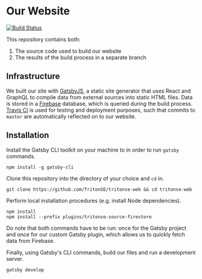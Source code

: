 # Our Website 
[![Build Status](https://travis-ci.com/TritonSE/tritonse-web.svg?branch=master)](https://travis-ci.com/TritonSE/tritonse-web)

This repository contains both:
  1. The source code used to build our website 
  2. The results of the build process in a separate branch

## Infrastructure 

We built our site with [GatsbyJS](https://www.gatsbyjs.org/), a static site generator that uses React and GraphQL to compile 
data from external sources into static HTML files. Data is stored in a [Firebase](https://firebase.google.com/) database, 
which is queried during the build process. [Travis CI](https://travis-ci.com/) is used for testing and deployment purposes,
such that commits to `master` are automatically reflected on to our website.

## Installation

Install the Gatsby CLI toolkit on your machine to in order to run `gatsby` commands.

```
npm install -g gatsby-cli 
```

Clone this repository into the directory of your choice and `cd` in.

```
git clone https://github.com/TritonSE/tritonse-web && cd tritonse-web
```

Perform local installation procedures (e.g. install Node dependencies).

```
npm install 
npm install --prefix plugins/tritonse-source-firestore
```

Do note that both commands have to be run: once for the Gatsby project and once 
for our custom Gatsby plugin, which allows us to quickly fetch data from Firebase. 

Finally, using Gatsby's CLI commands, build our files and run a development server.

```
gatsby develop
```
